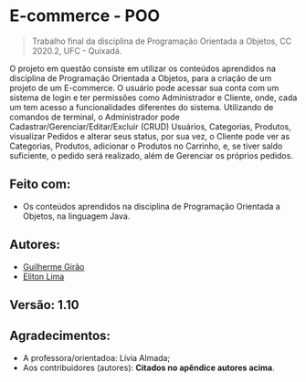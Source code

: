 # E-commerce - POO
> Trabalho final da disciplina de Programação Orientada a Objetos, CC 2020.2, UFC - Quixadá.

O projeto em questão consiste em utilizar os conteúdos aprendidos na disciplina de Programação Orientada a Objetos, para a criação de um projeto de um E-commerce. O usuário pode acessar sua conta com um sistema de login e ter permissões como Administrador e Cliente, onde, cada um tem acesso a funcionalidades diferentes do sistema. Utilizando de comandos de terminal, o Administrador pode Cadastrar/Gerenciar/Editar/Excluir (CRUD) Usuários, Categorias, Produtos, visualizar Pedidos e alterar seus status, por sua vez, o Cliente pode ver as Categorias, Produtos, adicionar o Produtos no Carrinho, e, se tiver saldo suficiente, o pedido será realizado, além de Gerenciar os próprios pedidos.

## Feito com:
* Os conteúdos aprendidos na disciplina  de Programação Orientada a Objetos, na linguagem Java.

## Autores:
- [Guilherme Girão](https://github.com/guilhermegirao)
- [Eliton Lima](https://github.com/Eliton-jpg)

## Versão: 1.10

## Agradecimentos:
* A professora/orientadoa: Lívia Almada;
* Aos contribuidores (autores): **Citados no apêndice autores acima**.
